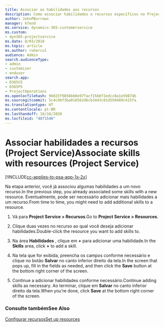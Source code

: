 ```yaml
---
title: Associar as habilidades aos recursos
description: Como associar habilidades a recursos específicos no Project Service
author: JohnPBurrows
manager: kfend
ms.service: dynamics-365-customerservice
ms.custom:
- dyn365-projectservice
ms.date: 8/03/2018
ms.topic: article
ms.author: ruhercul
audience: Admin
search.audienceType:
- admin
- customizer
- enduser
search.app:
- D365CE
- D365PS
- ProjectOperations
ms.openlocfilehash: 9b025f9856b60e97facf15b6f2edcc8a1e59874b
ms.sourcegitcommit: 5c4c9bf3ba018562d6cb3443c01d550489c415fa
ms.translationtype: HT
ms.contentlocale: pt-BR
ms.lasthandoff: 10/16/2020
ms.locfileid: "4071546"
---
```

# <a name="associate-skills-with-resources-project-service"></a><span data-ttu-id="fa084-103">Associar habilidades a recursos (Project Service)</span><span class="sxs-lookup"><span data-stu-id="fa084-103">Associate skills with resources (Project Service)</span></span>

[!INCLUDE[cc-applies-to-psa-app-1x-2x](../includes/cc-applies-to-psa-app-1x-2x.md)]

<span data-ttu-id="fa084-104">Na etapa anterior, você já associou algumas habilidades a um novo recurso.</span><span class="sxs-lookup"><span data-stu-id="fa084-104">In the previous step, you already associated some skills with  a new resource.</span></span> <span data-ttu-id="fa084-105">Eventualmente, pode ser necessário adicionar mais habilidades a um recurso.</span><span class="sxs-lookup"><span data-stu-id="fa084-105">From time to time, you might need to add additional skills to a resource.</span></span>  
  
1.  <span data-ttu-id="fa084-106">Vá para **Project Service > Recursos**.</span><span class="sxs-lookup"><span data-stu-id="fa084-106">Go to **Project Service > Resources**.</span></span>  
  
2.  <span data-ttu-id="fa084-107">Clique duas vezes no recurso ao qual você deseja adicionar habilidades.</span><span class="sxs-lookup"><span data-stu-id="fa084-107">Double-click the resource you want to add skills to.</span></span>  
  
3.  <span data-ttu-id="fa084-108">Na área **Habilidades** , clique em **+** para adicionar uma habilidade.</span><span class="sxs-lookup"><span data-stu-id="fa084-108">In the **Skills** area, click **+** to add a skill.</span></span>  
  
4.  <span data-ttu-id="fa084-109">Na tela que for exibida, preencha os campos conforme necessário e clique no botão **Salvar** no canto inferior direito da tela.</span><span class="sxs-lookup"><span data-stu-id="fa084-109">In the screen that pops up, fill in the fields as needed, and then click the **Save** button at the bottom right corner of the screen.</span></span>  
  
5.  <span data-ttu-id="fa084-110">Continue a adicionar habilidades conforme necessário.</span><span class="sxs-lookup"><span data-stu-id="fa084-110">Continue adding skills as necessary.</span></span> <span data-ttu-id="fa084-111">Ao terminar, clique em **Salvar** no canto inferior direito da tela.</span><span class="sxs-lookup"><span data-stu-id="fa084-111">When you’re done, click **Save** at the bottom right corner of the screen.</span></span>  
  
### <a name="see-also"></a><span data-ttu-id="fa084-112">Consulte também</span><span class="sxs-lookup"><span data-stu-id="fa084-112">See Also</span></span>  
 [<span data-ttu-id="fa084-113">Configurar recursos</span><span class="sxs-lookup"><span data-stu-id="fa084-113">Set up resources</span></span>](../psa/set-up-resources.md)

